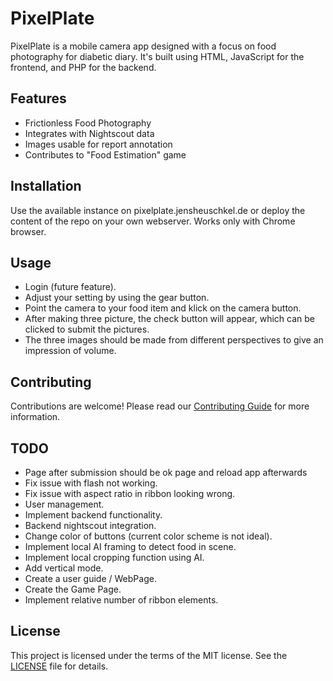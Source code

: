 # PixelPlate

PixelPlate is a mobile camera app designed with a focus on food photography for diabetic diary. It's built using HTML, JavaScript for the frontend, and PHP for the backend.

## Features

- Frictionless Food Photography
- Integrates with Nightscout data
- Images usable for report annotation
- Contributes to "Food Estimation" game


## Installation

Use the available instance on pixelplate.jensheuschkel.de or deploy the content of the repo on your own webserver. Works only with Chrome browser.

## Usage
- Login (future feature).
- Adjust your setting by using the gear button.
- Point the camera to your food item and klick on the camera button.
- After making three picture, the check button will appear, which can be clicked to submit the pictures.
- The three images should be made from different perspectives to give an impression of volume.

## Contributing

Contributions are welcome! Please read our [Contributing Guide](Contributing.md) for more information.

## TODO

- Page after submission should be ok page and reload app afterwards
- Fix issue with flash not working.
- Fix issue with aspect ratio in ribbon looking wrong.
- User management.
- Implement backend functionality.
- Backend nightscout integration.
- Change color of buttons (current color scheme is not ideal).
- Implement local AI framing to detect food in scene.
- Implement local cropping function using AI.
- Add vertical mode.
- Create a user guide / WebPage.
- Create the Game Page.
- Implement relative number of ribbon elements.

## License

This project is licensed under the terms of the MIT license. See the [LICENSE](LICENSE.md) file for details.